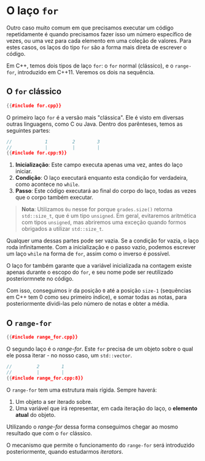 O laço `for`
============

Outro caso muito comum em que precisamos executar um código repetidamente é
quando precisamos fazer isso um número específico de vezes, ou uma vez para
cada elemento em uma coleção de valores. Para estes casos, os laços do tipo
`for` são a forma mais direta de escrever o código.

Em C++, temos dois tipos de laço `for`: o `for` normal (clássico), e o
`range-for`, introduzido em C++11. Veremos os dois na sequência.


O `for` clássico
----------------

```cpp
{{#include for.cpp}}
```

O primeiro laço `for` é a versão mais "clássica". Ele é visto em diversas outras
linguagens, como C ou Java. Dentro dos parênteses, temos as seguintes partes:

```cpp
//            1         2        3
//            |         |        |
{{#include for.cpp:9}}
```

1. **Inicialização**: Este campo executa apenas uma vez, antes do laço
   iniciar.
2. **Condição**: O laço executará enquanto esta condição for verdadeira,
   como acontece no `while`.
3. **Passo**: Este código executará ao final do corpo do laço, todas as
   vezes que o corpo também executar.

> **Nota**: Utilizamos `0u` nesse for porque `grades.size()` retorna
  `std::size_t`, que é um tipo `unsigned`. Em geral, evitaremos aritmética
  com tipos `unsigned`, mas abriremos uma exceção quando formos obrigados a
  utilizar `std::size_t`.

Qualquer uma dessas partes pode ser vazia. Se a condição for vazia, o
laço roda infinitamente. Com a inicialização e o passo vazio, podemos escrever
um laço `while` na forma de `for`, assim como o inverso é possível.

O laço for também garante que a variável inicializada na contagem existe apenas
durante o escopo do `for`, e seu nome pode ser reutilizado posteriormnete no
código.

Com isso, conseguimos ir da posição `0` até a posição `size-1` (sequências em
C++ tem 0 como seu primeiro índice), e somar todas as notas, para
posteriormente dividi-las pelo número de notas e obter a média.


O `range-for`
-------------

```cpp
{{#include range_for.cpp}}
```

O segundo laço é o _range-for_. Este `for` precisa de um objeto
sobre o qual ele possa iterar - no nosso caso, um `std::vector`.

```cpp
//         2        1
//         |        |
{{#include range_for.cpp:8}}
```

O `range-for` tem uma estrutura mais rígida. Sempre haverá:

1. Um objeto a ser iterado sobre.
2. Uma variável que irá representar, em cada iteração do laço, o **elemento
   atual** do objeto.

Utilizando o _range-for_ dessa forma conseguimos chegar ao mosmo resultado que
com o `for` clássico.

O mecanismo que permite o funcionamento do `range-for` será introduzido
posteriormente, quando estudarmos _iterators_.

